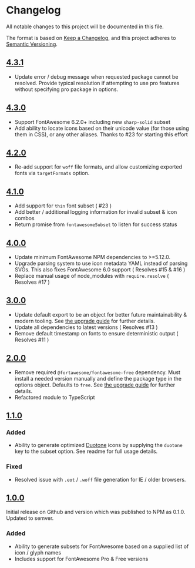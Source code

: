 # Changelog

All notable changes to this project will be documented in this file.

The format is based on [Keep a Changelog](https://keepachangelog.com/en/1.0.0/),
and this project adheres to [Semantic Versioning](https://semver.org/spec/v2.0.0.html).

## [4.3.1](https://github.com/omacranger/fontawesome-subset/compare/4.3.0...4.3.1)

-   Update error / debug message when requested package cannot be resolved. Provide typical resolution if attempting to use pro features without specifying pro package in options.

## [4.3.0](https://github.com/omacranger/fontawesome-subset/compare/4.2.0...4.3.0)

-   Support FontAwesome 6.2.0+ including new `sharp-solid` subset
-   Add ability to locate icons based on their unicode value (for those using them in CSS), or any other aliases. Thanks to #23 for starting this effort

## [4.2.0](https://github.com/omacranger/fontawesome-subset/compare/4.1.0...4.2.0)

-   Re-add support for `woff` file formats, and allow customizing exported fonts via `targetFormats` option.

## [4.1.0](https://github.com/omacranger/fontawesome-subset/compare/4.0.0...4.1.0)

-   Add support for `thin` font subset ( #23 )
-   Add better / additional logging information for invalid subset & icon combos
-   Return promise from `fontawesomeSubset` to listen for success status

## [4.0.0](https://github.com/omacranger/fontawesome-subset/compare/3.0.0...4.0.0)

-   Update minimum FontAwesome NPM dependencies to >=5.12.0.
-   Upgrade parsing system to use icon metadata YAML instead of parsing SVGs. This also fixes FontAwesome 6.0 support ( Resolves #15 & #16 )
-   Replace manual usage of node_modules with `require.resolve` ( Resolves #17 )

## [3.0.0](https://github.com/omacranger/fontawesome-subset/compare/2.0.0...3.0.0)

-   Update default export to be an object for better future maintainability & modern tooling. See [the upgrade guide](UPGRADING.md) for further details.
-   Update all dependencies to latest versions ( Resolves #13 )
-   Remove default timestamp on fonts to ensure deterministic output ( Resolves #11 )

## [2.0.0](https://github.com/omacranger/fontawesome-subset/compare/1.1.0...2.0.0)

-   Remove required `@fortawesome/fontawesome-free` dependency. Must install a needed version manually and define the package type in the options object. Defaults to `free`. See [the upgrade guide](UPGRADING.md) for further details.
-   Refactored module to TypeScript

## [1.1.0](https://github.com/omacranger/fontawesome-subset/compare/1.0.0...1.1.0)

### Added

-   Ability to generate optimized [Duotone](https://fontawesome.com/how-to-use/on-the-web/styling/duotone-icons) icons by supplying the `duotone` key to the subset option. See readme for full usage details.

### Fixed

-   Resolved issue with `.eot` / `.woff` file generation for IE / older browsers.

## [1.0.0](https://github.com/omacranger/fontawesome-subset/releases/tag/1.0.0)

Initial release on Github and version which was published to NPM as 0.1.0. Updated to semver.

### Added

-   Ability to generate subsets for FontAwesome based on a supplied list of icon / glyph names
-   Includes support for FontAwesome Pro & Free versions
